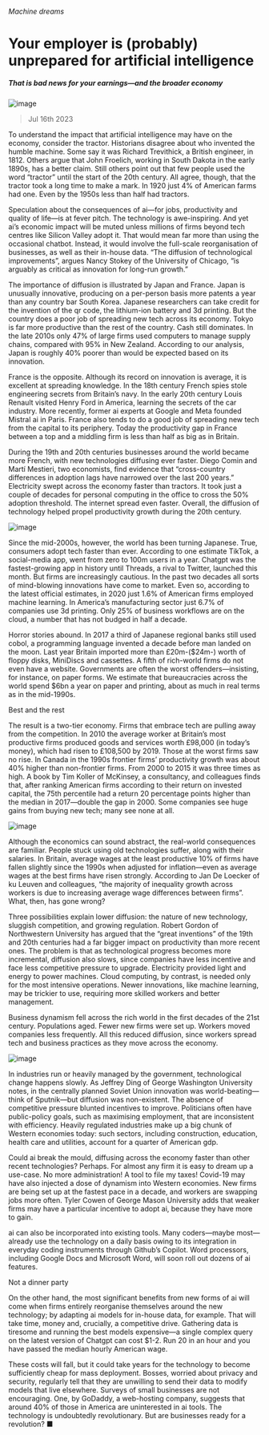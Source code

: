 ###### Machine dreams
# Your employer is (probably) unprepared for artificial intelligence 
##### That is bad news for your earnings—and the broader economy 
![image](images/20230722_FND001.jpg) 
> Jul 16th 2023 
To understand the impact that artificial intelligence may have on the economy, consider the tractor. Historians disagree about who invented the humble machine. Some say it was Richard Trevithick, a British engineer, in 1812. Others argue that John Froelich, working in South Dakota in the early 1890s, has a better claim. Still others point out that few people used the word “tractor” until the start of the 20th century. All agree, though, that the tractor took a long time to make a mark. In 1920 just 4% of American farms had one. Even by the 1950s less than half had tractors. 
Speculation about the consequences of ai—for jobs, productivity and quality of life—is at fever pitch. The technology is awe-inspiring. And yet ai’s economic impact will be muted unless millions of firms beyond tech centres like Silicon Valley adopt it. That would mean far more than using the occasional chatbot. Instead, it would involve the full-scale reorganisation of businesses, as well as their in-house data. “The diffusion of technological improvements”, argues Nancy Stokey of the University of Chicago, “is arguably as critical as innovation for long-run growth.” 
The importance of diffusion is illustrated by Japan and France. Japan is unusually innovative, producing on a per-person basis more patents a year than any country bar South Korea. Japanese researchers can take credit for the invention of the qr code, the lithium-ion battery and 3d printing. But the country does a poor job of spreading new tech across its economy. Tokyo is far more productive than the rest of the country. Cash still dominates. In the late 2010s only 47% of large firms used computers to manage supply chains, compared with 95% in New Zealand. According to our analysis, Japan is roughly 40% poorer than would be expected based on its innovation. 
France is the opposite. Although its record on innovation is average, it is excellent at spreading knowledge. In the 18th century French spies stole engineering secrets from Britain’s navy. In the early 20th century Louis Renault visited Henry Ford in America, learning the secrets of the car industry. More recently, former ai experts at Google and Meta founded Mistral ai in Paris. France also tends to do a good job of spreading new tech from the capital to its periphery. Today the productivity gap in France between a top and a middling firm is less than half as big as in Britain. 
During the 19th and 20th centuries businesses around the world became more French, with new technologies diffusing ever faster. Diego Comin and Martí Mestieri, two economists, find evidence that “cross-country differences in adoption lags have narrowed over the last 200 years.” Electricity swept across the economy faster than tractors. It took just a couple of decades for personal computing in the office to cross the 50% adoption threshold. The internet spread even faster. Overall, the diffusion of technology helped propel productivity growth during the 20th century.
![image](images/20230722_FNC853.png) 

Since the mid-2000s, however, the world has been turning Japanese. True, consumers adopt tech faster than ever. According to one estimate TikTok, a social-media app, went from zero to 100m users in a year. Chatgpt was the fastest-growing app in history until Threads, a rival to Twitter, launched this month. But firms are increasingly cautious. In the past two decades all sorts of mind-blowing innovations have come to market. Even so, according to the latest official estimates, in 2020 just 1.6% of American firms employed machine learning. In America’s manufacturing sector just 6.7% of companies use 3d printing. Only 25% of business workflows are on the cloud, a number that has not budged in half a decade.
Horror stories abound. In 2017 a third of Japanese regional banks still used cobol, a programming language invented a decade before man landed on the moon. Last year Britain imported more than £20m-($24m-) worth of floppy disks, MiniDiscs and cassettes. A fifth of rich-world firms do not even have a website. Governments are often the worst offenders—insisting, for instance, on paper forms. We estimate that bureaucracies across the world spend $6bn a year on paper and printing, about as much in real terms as in the mid-1990s.
Best and the rest
The result is a two-tier economy. Firms that embrace tech are pulling away from the competition. In 2010 the average worker at Britain’s most productive firms produced goods and services worth £98,000 (in today’s money), which had risen to £108,500 by 2019. Those at the worst firms saw no rise. In Canada in the 1990s frontier firms’ productivity growth was about 40% higher than non-frontier firms. From 2000 to 2015 it was three times as high. A book by Tim Koller of McKinsey, a consultancy, and colleagues finds that, after ranking American firms according to their return on invested capital, the 75th percentile had a return 20 percentage points higher than the median in 2017—double the gap in 2000. Some companies see huge gains from buying new tech; many see none at all. 
![image](images/20230722_FNC855.png) 

Although the economics can sound abstract, the real-world consequences are familiar. People stuck using old technologies suffer, along with their salaries. In Britain, average wages at the least productive 10% of firms have fallen slightly since the 1990s when adjusted for inflation—even as average wages at the best firms have risen strongly. According to Jan De Loecker of ku Leuven and colleagues, “the majority of inequality growth across workers is due to increasing average wage differences between firms”. What, then, has gone wrong?
Three possibilities explain lower diffusion: the nature of new technology, sluggish competition, and growing regulation. Robert Gordon of Northwestern University has argued that the “great inventions” of the 19th and 20th centuries had a far bigger impact on productivity than more recent ones. The problem is that as technological progress becomes more incremental, diffusion also slows, since companies have less incentive and face less competitive pressure to upgrade. Electricity provided light and energy to power machines. Cloud computing, by contrast, is needed only for the most intensive operations. Newer innovations, like machine learning, may be trickier to use, requiring more skilled workers and better management. 
Business dynamism fell across the rich world in the first decades of the 21st century. Populations aged. Fewer new firms were set up. Workers moved companies less frequently. All this reduced diffusion, since workers spread tech and business practices as they move across the economy. 
![image](images/20230722_FNC854.png) 

In industries run or heavily managed by the government, technological change happens slowly. As Jeffrey Ding of George Washington University notes, in the centrally planned Soviet Union innovation was world-beating—think of Sputnik—but diffusion was non-existent. The absence of competitive pressure blunted incentives to improve. Politicians often have public-policy goals, such as maximising employment, that are inconsistent with efficiency. Heavily regulated industries make up a big chunk of Western economies today: such sectors, including construction, education, health care and utilities, account for a quarter of American gdp.
Could ai break the mould, diffusing across the economy faster than other recent technologies? Perhaps. For almost any firm it is easy to dream up a use-case. No more administration! A tool to file my taxes! Covid-19 may have also injected a dose of dynamism into Western economies. New firms are being set up at the fastest pace in a decade, and workers are swapping jobs more often. Tyler Cowen of George Mason University adds that weaker firms may have a particular incentive to adopt ai, because they have more to gain.
ai can also be incorporated into existing tools. Many coders—maybe most—already use the technology on a daily basis owing to its integration in everyday coding instruments through Github’s Copilot. Word processors, including Google Docs and Microsoft Word, will soon roll out dozens of ai features. 
Not a dinner party
On the other hand, the most significant benefits from new forms of ai will come when firms entirely reorganise themselves around the new technology; by adapting ai models for in-house data, for example. That will take time, money and, crucially, a competitive drive. Gathering data is tiresome and running the best models expensive—a single complex query on the latest version of Chatgpt can cost $1-2. Run 20 in an hour and you have passed the median hourly American wage. 
These costs will fall, but it could take years for the technology to become sufficiently cheap for mass deployment. Bosses, worried about privacy and security, regularly tell that they are unwilling to send their data to modify models that live elsewhere. Surveys of small businesses are not encouraging. One, by GoDaddy, a web-hosting company, suggests that around 40% of those in America are uninterested in ai tools. The technology is undoubtedly revolutionary. But are businesses ready for a revolution? ■

